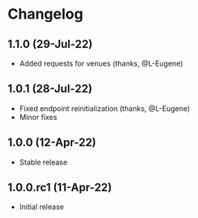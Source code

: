 # Changelog

## 1.1.0 (29-Jul-22)

* Added requests for venues (thanks, @L-Eugene)

## 1.0.1 (28-Jul-22)

* Fixed endpoint reinitialization (thanks, @L-Eugene)
* Minor fixes

## 1.0.0 (12-Apr-22)

* Stable release

## 1.0.0.rc1 (11-Apr-22)

* Initial release